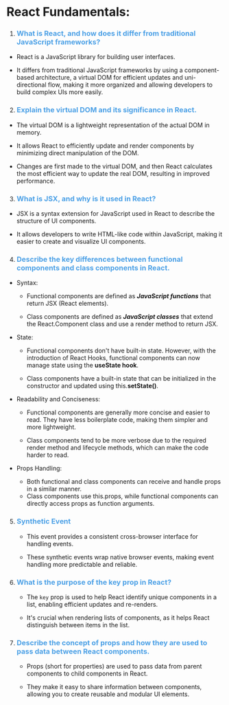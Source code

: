 # React Fundamentals:

1. ### **<span style="color: rgb(77, 161, 230);">What is React, and how does it differ from traditional JavaScript frameworks?</span>**

- React is a JavaScript library for building user interfaces.

- It differs from traditional JavaScript frameworks by using a component-based architecture, a virtual DOM for efficient updates and uni-directional flow, making it more organized and allowing developers to build complex UIs more easily.

2. ### **<span style="color: rgb(77, 161, 230);">Explain the virtual DOM and its significance in React.</span>**

- The virtual DOM is a lightweight representation of the actual DOM in memory.

- It allows React to efficiently update and render components by minimizing direct manipulation of the DOM.

- Changes are first made to the virtual DOM, and then React calculates the most efficient way to update the real DOM, resulting in improved performance.

3. ### **<span style="color: rgb(77, 161, 230);">What is JSX, and why is it used in React?</span>**

- JSX is a syntax extension for JavaScript used in React to describe the structure of UI components.

- It allows developers to write HTML-like code within JavaScript, making it easier to create and visualize UI components.

4. ### **<span style="color: rgb(77, 161, 230);">Describe the key differences between functional components and class components in React.**

- Syntax:

  - Functional components are defined as **_JavaScript functions_** that return JSX (React elements).

  - Class components are defined as **_JavaScript classes_** that extend the React.Component class and use a render method to return JSX.

- State:

  - Functional components don't have built-in state. However, with the introduction of React Hooks, functional components can now manage state using the **useState hook**.

  - Class components have a built-in state that can be initialized in the constructor and updated using this.**setState()**.

- Readability and Conciseness:

  - Functional components are generally more concise and easier to read. They have less boilerplate code, making them simpler and more lightweight.

  - Class components tend to be more verbose due to the required render method and lifecycle methods, which can make the code harder to read.

- Props Handling:

  - Both functional and class components can receive and handle props in a similar manner.
  - Class components use this.props, while functional components can directly access props as function arguments.

5. ### **<span style="color: rgb(77, 161, 230);">Synthetic Event</span>**

   - This event provides a consistent cross-browser interface for handling events.

   - These synthetic events wrap native browser events, making event handling more predictable and reliable.

6. ### **<span style="color: rgb(77, 161, 230);">What is the purpose of the key prop in React?</span>**

   - The `key` prop is used to help React identify unique components in a list, enabling efficient updates and re-renders.

   - It's crucial when rendering lists of components, as it helps React distinguish between items in the list.

7. ### **<span style="color: rgb(77, 161, 230);">Describe the concept of props and how they are used to pass data between React components.</span>**

   - Props (short for properties) are used to pass data from parent components to child components in React.

   - They make it easy to share information between components, allowing you to create reusable and modular UI elements.
